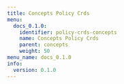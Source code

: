 ```yaml
---
title: Concepts Policy Crds
menu:
  docs_0.1.0:
    identifier: policy-crds-concepts
    name: Concepts Policy Crds
    parent: concepts
    weight: 50
menu_name: docs_0.1.0
info:
  version: 0.1.0
---
```


